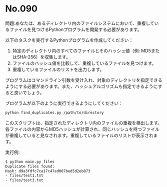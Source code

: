 # No.090

問題:あなたは、あるディレクトリ内のファイルシステムにおいて、重複しているファイルを見つけるPythonプログラムを開発する必要があります。

以下のタスクを実行するPythonプログラムを作成してください：

1. 特定のディレクトリ内のすべてのファイルとそのハッシュ値（例: MD5またはSHA-256）を収集します。
1. ファイルのハッシュ値を比較して、重複しているファイルを見つけます。
1. 重複しているファイルのリストを出力します。

プログラムはコマンドライン引数を受け入れ、対象のディレクトリを指定できるようにする必要があります。また、ハッシュアルゴリズムも指定できるようにすると良いでしょう。

プログラムが以下のように実行できるようにしてください：

```bash
python find_duplicates.py /path/to/directory
```

このスクリプトは、指定されたディレクトリ内のファイルの重複を検出します。各ファイルの内容からMD5ハッシュが計算され、同じハッシュを持つファイルが重複していると見なされます。重複しているファイルのリストが表示されます。

実行例:

```bash
$ python main.py files
Duplicate files found:
Hash: d9a3fdfc7ca17c47ed007bed5d2eb873
- files/test1.txt
- files/test3.txt
```
